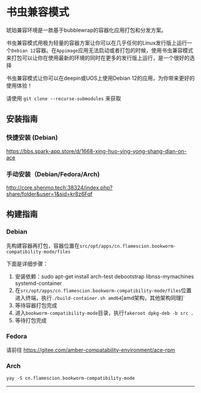 # 书虫兼容模式

琥珀兼容环境是一款基于bubblewrap的容器化应用打包和分发方案。

书虫兼容模式用极为轻量的容器方案让你可以在几乎任何的Linux发行版上运行一个`Debian 12`容器。在`Appimage`应用无法启动或者打包的时候，使用书虫兼容模式来打包可以让你在使用最新的环境的同时在更多的发行版上运行，是一个很好的选择

书虫兼容模式让你可以在deepin或UOS上使用Debian 12的应用，为你带来更好的使用体验！

请使用 `git clone --recurse-submodules` 来获取

## 安装指南

### 快捷安装 (Debian)

https://bbs.spark-app.store/d/1668-xing-huo-ying-yong-shang-dian-on-ace

### 手动安装（Debian/Fedora/Arch)

http://core.shenmo.tech:38324/index.php?share/folder&user=1&sid=kr8z6Fqf

## 构建指南

### Debian

先构建容器再打包，容器位置在`src/opt/apps/cn.flamescion.bookworm-compatibility-mode/files`

下面是详细步骤：

1. 安装依赖：sudo apt-get install arch-test debootstrap libnss-mymachines systemd-container
2. 在`src/opt/apps/cn.flamescion.bookworm-compatibility-mode/files`位置进入终端，执行`./build-container.sh amd64`[amd架构，其他架构同理]`
3. 等待容器打包完成
4. 进入`bookworm-compatibility-mode`目录，执行`fakeroot dpkg-deb -b src .`
5. 等待打包完成

### Fedora

请前往 https://gitee.com/amber-compatability-environment/ace-rpm

### Arch

`yay -S cn.flamescion.bookworm-compatibility-mode`

---